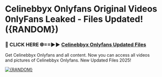 # Celinebbyx Onlyfans Original Videos 0nlyFans Leaked - Files Updated! ({RANDOM})

<h3>🔴 CLICK HERE 🌐==►► <a href="https://betterlinks.top/A2PfLJ" rel="nofollow">Celinebbyx Onlyfans Updated Files</a></h3>

Get Celinebbyx Onlyfans and all content. Now you can access all videos and pictures of Celinebbyx Onlyfans. New Updated Files 2025!

[![{RANDOM}](https://i.imgur.com/ppqm5kG.gif)](https://betterlinks.top/A2PfLJ)